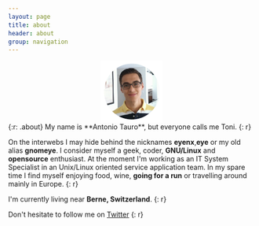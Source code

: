 ```yaml
---
layout: page
title: about 
header: about
group: navigation
---
```

<img src="/img/about.png" width="25%" style="display:block;margin-left:auto;margin-right:auto;" />
{:r: .about}
My name is **Antonio Tauro**, but everyone calls me Toni. 
{: r}

On the interwebs I may hide behind the nicknames **eyenx**,**eye** or my old alias **gnomeye**.
I consider myself a geek, coder, **GNU/Linux** and **opensource** enthusiast.
At the moment I'm working as an IT System Specialist in an Unix/Linux oriented service application team.
In my spare time I find myself enjoying food, wine, **going for a run** or travelling around mainly in Europe. 
{: r}

I'm currently living near **Berne, Switzerland**.
{: r}

Don't hesitate to follow me on <a style="border: none;" href='https://twitter.com/{{ site.twitter_username }}'>Twitter<i class='fi-social-twitter size-48'></i></a>
{: r}

